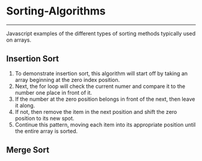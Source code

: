 # Sorting-Algorithms
_______
Javascript examples of the different types of sorting methods typically used on arrays.

## Insertion Sort
1. To demonstrate insertion sort, this algorithm will start off by taking an array beginning at the zero index position.
2. Next, the for loop will check the current numer and compare it to the number one place in front of it.
3. If the number at the zero position belongs in front of the next, then leave it along.
4. If not, then remove the item in the next position and shift the zero position to its new spot.
5. Continue this pattern, moving each item into its appropriate position until the entire array is sorted.
## Merge Sort
